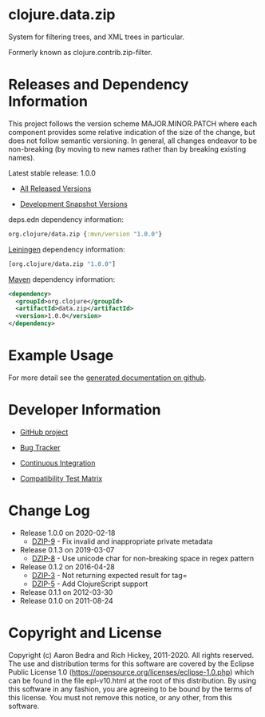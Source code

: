clojure.data.zip
========================================

System for filtering trees, and XML trees in particular.

Formerly known as clojure.contrib.zip-filter.

Releases and Dependency Information
========================================

This project follows the version scheme MAJOR.MINOR.PATCH where each component provides some relative indication of the size of the change, but does not follow semantic versioning. In general, all changes endeavor to be non-breaking (by moving to new names rather than by breaking existing names).

Latest stable release: 1.0.0

* [All Released Versions](https://search.maven.org/#search%7Cgav%7C1%7Cg%3A%22org.clojure%22%20AND%20a%3A%22data.zip%22)

* [Development Snapshot Versions](https://oss.sonatype.org/index.html#nexus-search;gav~org.clojure~data.zip~~~)

deps.edn dependency information:
```clojure
org.clojure/data.zip {:mvn/version "1.0.0"}
```

[Leiningen](https://github.com/technomancy/leiningen) dependency information:
```clojure
[org.clojure/data.zip "1.0.0"]
```
[Maven](https://maven.apache.org/) dependency information:
```xml
<dependency>
  <groupId>org.clojure</groupId>
  <artifactId>data.zip</artifactId>
  <version>1.0.0</version>
</dependency>
```

Example Usage
========================================

For more detail see the [generated documentation on github](https://clojure.github.com/data.zip/).

Developer Information
========================================

* [GitHub project](https://github.com/clojure/data.zip)

* [Bug Tracker](https://dev.clojure.org/jira/browse/DZIP)

* [Continuous Integration](https://build.clojure.org/job/data.zip/)

* [Compatibility Test Matrix](https://build.clojure.org/job/data.zip-test-matrix/)

Change Log
====================

* Release 1.0.0 on 2020-02-18
  * [DZIP-9](https://dev.clojure.org/jira/browse/DZIP-9) - Fix invalid and inappropriate private metadata
* Release 0.1.3 on 2019-03-07
  * [DZIP-8](https://dev.clojure.org/jira/browse/DZIP-8) - Use unicode char for non-breaking space in regex pattern
* Release 0.1.2 on 2016-04-28
  * [DZIP-3](https://dev.clojure.org/jira/browse/DZIP-3) - Not returning expected result for tag= 
  * [DZIP-5](https://dev.clojure.org/jira/browse/DZIP-5) - Add ClojureScript support
* Release 0.1.1 on 2012-03-30
* Release 0.1.0 on 2011-08-24

Copyright and License
========================================

Copyright (c) Aaron Bedra and Rich Hickey, 2011-2020. All rights reserved.  The use and
distribution terms for this software are covered by the Eclipse Public
License 1.0 (https://opensource.org/licenses/eclipse-1.0.php) which can
be found in the file epl-v10.html at the root of this distribution.
By using this software in any fashion, you are agreeing to be bound by
the terms of this license.  You must not remove this notice, or any
other, from this software.
